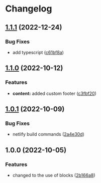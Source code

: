 # Changelog

## [1.1.1](https://github.com/ShoGinn/ginn.space/compare/v1.1.0...v1.1.1) (2022-12-24)


### Bug Fixes

* add typescript ([c61bf8a](https://github.com/ShoGinn/ginn.space/commit/c61bf8a3d79c2185486921af0836ff01f4ff7279))

## [1.1.0](https://github.com/ShoGinn/ginn.space/compare/v1.0.1...v1.1.0) (2022-10-12)


### Features

* **content:** added custom footer ([c3fbf20](https://github.com/ShoGinn/ginn.space/commit/c3fbf20c4f0f7c4803b9b465cfcde263677bea65))

## [1.0.1](https://github.com/ShoGinn/ginn.space/compare/v1.0.0...v1.0.1) (2022-10-09)


### Bug Fixes

* netlify build commands ([2a4e30d](https://github.com/ShoGinn/ginn.space/commit/2a4e30da4c16af553caded925a5c15a640f46aec))

## 1.0.0 (2022-10-05)


### Features

* changed to the use of blocks ([2b166a8](https://github.com/ShoGinn/ginn.space/commit/2b166a8190cdf84fc7c4f7e8316af50806baeabf))
